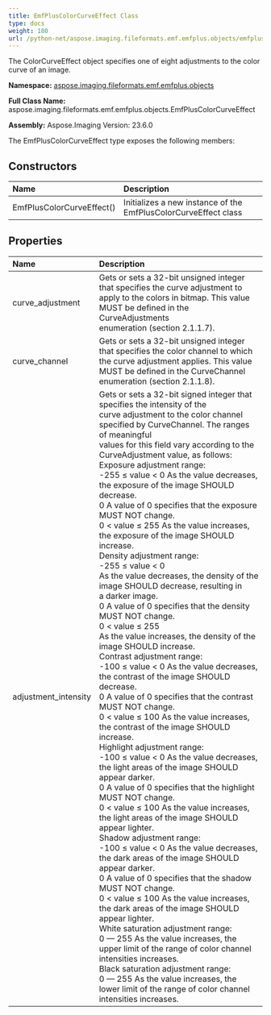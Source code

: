 ```yaml
---
title: EmfPlusColorCurveEffect Class
type: docs
weight: 180
url: /python-net/aspose.imaging.fileformats.emf.emfplus.objects/emfpluscolorcurveeffect/
---
```


The ColorCurveEffect object specifies one of eight adjustments to the color curve of an image.

**Namespace:** [aspose.imaging.fileformats.emf.emfplus.objects](/imaging/python-net/aspose.imaging.fileformats.emf.emfplus.objects/)

**Full Class Name:** aspose.imaging.fileformats.emf.emfplus.objects.EmfPlusColorCurveEffect

**Assembly:**  Aspose.Imaging Version: 23.6.0

The EmfPlusColorCurveEffect type exposes the following members:
## **Constructors**
|**Name**|**Description**|
| :- | :- |
|EmfPlusColorCurveEffect()|Initializes a new instance of the EmfPlusColorCurveEffect class|
## **Properties**
|**Name**|**Description**|
| :- | :- |
|curve_adjustment|Gets or sets a 32-bit unsigned integer that specifies the curve adjustment to<br/>            apply to the colors in bitmap. This value MUST be defined in the CurveAdjustments<br/>            enumeration (section 2.1.1.7).|
|curve_channel|Gets or sets a 32-bit unsigned integer that specifies the color channel to which<br/>            the curve adjustment applies. This value MUST be defined in the CurveChannel<br/>            enumeration (section 2.1.1.8).|
|adjustment_intensity|Gets or sets a 32-bit signed integer that specifies the intensity of the<br/>            curve adjustment to the color channel specified by CurveChannel. The ranges of meaningful<br/>            values for this field vary according to the CurveAdjustment value, as follows:<br/>            Exposure adjustment range:<br/>            -255 ≤ value < 0 As the value decreases, the exposure of the image SHOULD decrease.<br/>            0 A value of 0 specifies that the exposure MUST NOT change.<br/>            0 < value ≤ 255 As the value increases, the exposure of the image SHOULD increase.<br/>            Density adjustment range:<br/>            -255 ≤ value < 0<br/>            As the value decreases, the density of the image SHOULD decrease, resulting in<br/>            a darker image.<br/>            0 A value of 0 specifies that the density MUST NOT change.<br/>            0 < value ≤ 255<br/>            As the value increases, the density of the image SHOULD increase.<br/>            Contrast adjustment range:<br/>            -100 ≤ value < 0 As the value decreases, the contrast of the image SHOULD decrease.<br/>            0 A value of 0 specifies that the contrast MUST NOT change.<br/>            0 < value ≤ 100 As the value increases, the contrast of the image SHOULD increase.<br/>            Highlight adjustment range:<br/>            -100 ≤ value < 0 As the value decreases, the light areas of the image SHOULD appear darker.<br/>            0 A value of 0 specifies that the highlight MUST NOT change.<br/>            0 < value ≤ 100 As the value increases, the light areas of the image SHOULD appear lighter.<br/>            Shadow adjustment range:<br/>            -100 ≤ value < 0 As the value decreases, the dark areas of the image SHOULD appear darker.<br/>            0 A value of 0 specifies that the shadow MUST NOT change.<br/>            0 < value ≤ 100 As the value increases, the dark areas of the image SHOULD appear lighter.<br/>            White saturation adjustment range:<br/>            0 — 255 As the value increases, the upper limit of the range of color channel intensities increases.<br/>            Black saturation adjustment range:<br/>            0 — 255 As the value increases, the lower limit of the range of color channel intensities increases.|
